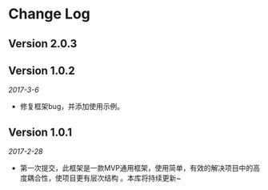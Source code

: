Change Log
==========

## Version 2.0.3



## Version 1.0.2

_2017-3-6_

 * 修复框架bug，并添加使用示例。
 
## Version 1.0.1

_2017-2-28_

 * 第一次提交，此框架是一款MVP通用框架，使用简单，有效的解决项目中的高度耦合性，使项目更有层次结构 。本库将持续更新~ 


